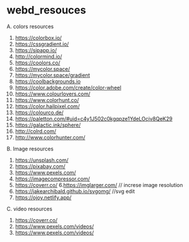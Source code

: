 # webd_resouces

A. colors resources 
1.  https://colorbox.io/
2.  https://cssgradient.io/
3.  https://sipapp.io/
4.  http://colormind.io/
5.  https://coolors.co/
6.  https://mycolor.space/
7.  https://mycolor.space/gradient
8.  https://coolbackgrounds.io 
9.  https://color.adobe.com/create/color-wheel
10. https://www.colourlovers.com/
11. https://www.colorhunt.co/
12. https://color.hailpixel.com/
13. https://colourco.de/
14. https://paletton.com/#uid=c4y1J502c0kgqpze1YdeLOcjv8QeK29
15. https://galactic.ink/sphere/
16. http://colrd.com/
17. http://www.colorhunter.com/

B. Image resources 
1. https://unsplash.com/
2. https://pixabay.com/
3. https://www.pexels.com/
4. https://imagecompressor.com/
5. https://coverr.co/
6.https://imglarger.com/ // increse image resolution
7. https://jakearchibald.github.io/svgomg/  //svg edit
8. https://ojoy.netlify.app/

C. video resources
1. https://coverr.co/
2. https://www.pexels.com/videos/
6. https://www.pexels.com/videos/


